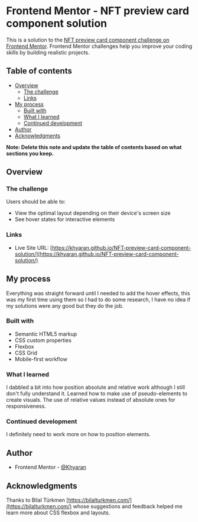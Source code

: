 # Frontend Mentor - NFT preview card component solution

This is a solution to the [NFT preview card component challenge on Frontend Mentor](https://www.frontendmentor.io/challenges/nft-preview-card-component-SbdUL_w0U). Frontend Mentor challenges help you improve your coding skills by building realistic projects.

## Table of contents

- [Overview](#overview)
  - [The challenge](#the-challenge)
  - [Links](#links)
- [My process](#my-process)
  - [Built with](#built-with)
  - [What I learned](#what-i-learned)
  - [Continued development](#continued-development)
- [Author](#author)
- [Acknowledgments](#acknowledgments)

**Note: Delete this note and update the table of contents based on what sections you keep.**

## Overview

### The challenge

Users should be able to:

- View the optimal layout depending on their device's screen size
- See hover states for interactive elements

### Links

- Live Site URL: [https://khyaran.github.io/NFT-preview-card-component-solution/](https://khyaran.github.io/NFT-preview-card-component-solution/)

## My process

Everything was straight forward until I needed to add the hover effects, this was my first time using them so I had to do some research, I have no idea if my solutions were any good but they do the job.

### Built with

- Semantic HTML5 markup
- CSS custom properties
- Flexbox
- CSS Grid
- Mobile-first workflow

### What I learned

I dabbled a bit into how position absolute and relative work although I still don't fully understand it.
Learned how to make use of pseudo-elements to create visuals.
The use of relative values instead of absolute ones for responsiveness.

### Continued development

I definitely need to work more on how to position elements.

## Author

- Frontend Mentor - [@Khyaran](https://www.frontendmentor.io/profile/Khyaran)

## Acknowledgments

Thanks to Bilal Türkmen [https://bilalturkmen.com/](https://bilalturkmen.com/) whose suggestions and feedback helped me learn more about CSS flexbox and layouts.


